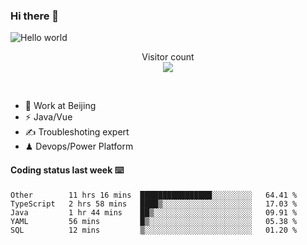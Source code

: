 ### Hi there 👋

<img src="https://raw.githubusercontent.com/sagar-viradiya/sagar-viradiya/master/resources/banner.png" alt="Hello world">
<p align="center"> 
  Visitor count<br/>
  <img src="https://profile-counter.glitch.me/youszoe/count.svg" />
</p>
<br/>

- 🍻 Work at Beijing 
- ⚡  Java/Vue
- ✍️  Troubleshoting expert
- ♟  Devops/Power Platform 

#### Coding status last week ⌨️

<!--START_SECTION:waka-->
```text
Other        11 hrs 16 mins  ████████████████░░░░░░░░░   64.41 % 
TypeScript   2 hrs 58 mins   ████▒░░░░░░░░░░░░░░░░░░░░   17.03 % 
Java         1 hr 44 mins    ██▒░░░░░░░░░░░░░░░░░░░░░░   09.91 % 
YAML         56 mins         █▒░░░░░░░░░░░░░░░░░░░░░░░   05.38 % 
SQL          12 mins         ▒░░░░░░░░░░░░░░░░░░░░░░░░   01.20 % 
```
<!--END_SECTION:waka-->

<br/>
<center><img src="http://ghchart.rshah.org/409ba5/yousazoe" alt="" /></center>


